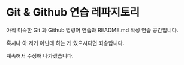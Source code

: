 # Git & Github 연습 레파지토리

아직 미숙한 Git 과 Github 명령어 연습과 README.md 작성 연습 공간입니다.

혹시나 아 저거 아닌데 하는 게 있으시다면 죄송합니다.

계속해서 수정해 나가겠습니다.
